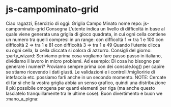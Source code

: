 # js-campominato-grid

Ciao ragazzi,
Esercizio di oggi:
Griglia Campo Minato
nome repo: js-campominato-grid
Consegna
L’utente indica un livello di difficoltà in base al quale viene generata una griglia di gioco quadrata, in cui ogni cella contiene un numero tra quelli compresi in un range:
con difficoltà 1 => tra 1 e 100
con difficoltà 2 => tra 1 e 81
con difficoltà 3 => tra 1 e 49
Quando l’utente clicca su ogni cella, la cella cliccata si colora di azzurro.
Consigli del giorno: :party_wizard:
Scriviamo prima cosa vogliamo fare passo passo in italiano,
dividiamo il lavoro in micro problemi.
Ad esempio: Di cosa ho bisogno per generare i numeri?
Proviamo sempre prima con dei console.log() per capire se stiamo ricevendo i dati giusti.
Le validazioni e i controlli/miglioririe di intefaccia etc. possiamo farli anche in un secondo momento.
NOTE:
Cercate di far si che la vostra griglia abbia un senso grafico, quindi una distribuzione il più possibile omogena per quanti elementi per riga (ma anche questo lasciatelo tranquillamente tra le ultime cose).
Buon divertimento e buon we :mano_a_pigna: